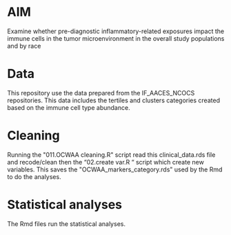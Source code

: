 # AIM
Examine whether pre-diagnostic inflammatory-related exposures impact the immune cells in the tumor microenvironment in the overall study populations and by race

# Data
This repository use the data prepared from the IF_AACES_NCOCS repositories. This data includes the tertiles and clusters categories created based on the immune cell type abundance.

# Cleaning
Running the "011.OCWAA cleaning.R" script read this clinical_data.rds file and recode/clean then the “02.create var.R “ script which create new variables. This saves the "OCWAA_markers_category.rds" used by the Rmd to do the analyses.

# Statistical analyses
The Rmd files run the statistical analyses.
